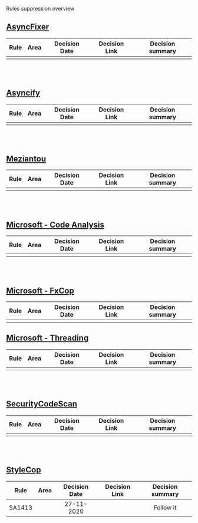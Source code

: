 Rules suppression overview

## [AsyncFixer](http://www.asyncfixer.com)
| Rule        | Area              | Decision Date | Decision Link | Decision summary |
| ----------- |-------------------|:-------------:| ------------- |:----------------:|
|             |                   |               |               |                  |

<br />
<br />

## [Asyncify](https://github.com/hvanbakel/Asyncify-CSharp)
| Rule        | Area              | Decision Date | Decision Link | Decision summary |
| ----------- |-------------------|:-------------:| ------------- |:----------------:|
|             |                   |               |               |                  |

<br />
<br />

## [Meziantou](https://www.meziantou.net/enforcing-asynchronous-code-good-practices-using-a-roslyn-analyzer.htm)
| Rule        | Area              | Decision Date | Decision Link | Decision summary |
| ----------- |-------------------|:-------------:| ------------- |:----------------:|
|             |                   |               |               |                  |

<br />
<br />

## [Microsoft - Code Analysis](https://docs.microsoft.com/en-us/dotnet/fundamentals/code-analysis/quality-rules)
| Rule        | Area              | Decision Date | Decision Link | Decision summary |
| ----------- |-------------------|:-------------:| ------------- |:----------------:|
|             |                   |               |               |                  |

<br />
<br />

## [Microsoft - FxCop](https://github.com/dotnet/roslyn-analyzers)
| Rule        | Area              | Decision Date | Decision Link | Decision summary |
| ----------- |-------------------| ------------- | ------------- | ---------------- |
|             |                   |               |               |                  |

## [Microsoft - Threading](https://github.com/microsoft/vs-threading/blob/master/doc/analyzers/index.md)
| Rule        | Area              | Decision Date | Decision Link | Decision summary |
| ----------- |-------------------|:-------------:| ------------- |:----------------:|
|             |                   |               |               |                  |

<br />
<br />

## [SecurityCodeScan](https://security-code-scan.github.io)
| Rule        | Area              | Decision Date | Decision Link | Decision summary |
| ----------- |-------------------|:-------------:| ------------- |:----------------:|
|             |                   |               |               |                  |

<br />
<br />

## [StyleCop](https://github.com/DotNetAnalyzers/StyleCopAnalyzers)
| Rule        | Area              | Decision Date | Decision Link | Decision summary |
| ----------- |-------------------|:-------------:| ------------- |:----------------:|
| SA1413      |                   | 27-11-2020    |               | Follow it        |
